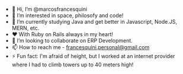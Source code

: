 - 👋 Hi, I’m @marcosfrancesquini
- 👀 I’m interested in space, philosofy and code!
- 🌱 I’m currently studying Java and get better in Javascript, Node.JS, MERN, etc.
- ❤️ With Ruby on Rails always in my heart!
- 💞️ I’m looking to collaborate on ERP Development.
- 📫 How to reach me - francesquini.personal@gmail.com
- ⚡ Fun fact: I'm afraid of height, but I worked at an internet provider where I had to climb towers up to 40 meters high!

<!---
marcosfrancesquini/marcosfrancesquini is a ✨ special ✨ repository because its `README.md` (this file) appears on your GitHub profile.
You can click the Preview link to take a look at your changes.
--->
